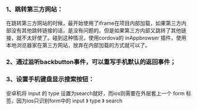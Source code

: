 ### 1、跳转第三方网站：
在跳转第三方网站的时候，最开始使用了iframe在项目内部加载，如果第三方内部没有其他跳转链接的话，是没有问题的。但是如果第三方内部又跳转了其他链接，就不太好使了。碰到这种情况，使用cordova的 inAppbrowser 插件，使用本地浏览器家在第三方网站，放弃在内部加载的方式就可以了。
### 2、通过监听backbutton事件，可以重写手机默认的返回事件；
### 3、设置手机键盘显示搜索按钮：
安卓机将 input 的 type 设置为search就好，而ios则需要在外层套上一个 form 标签，因为ios只识别form中的 input 》 type 》 search